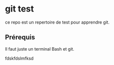 # git test

ce repo est un repertoire de test pour apprendre git.

## Prérequis

Il faut juste un terminal Bash et git.

fdskfdslmfksd